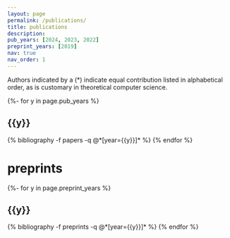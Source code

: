 ```yaml
---
layout: page
permalink: /publications/
title: publications
description: 
pub_years: [2024, 2023, 2022]
preprint_years: [2019]
nav: true
nav_order: 1
---
```

<!-- _pages/publications.md -->
<div class="publications">

Authors indicated by a (*) indicate equal contribution listed in alphabetical order, as is customary in theoretical computer science. 

{%- for y in page.pub_years %}
  <h2 class="year">{{y}}</h2>
  {% bibliography -f papers -q @*[year={{y}}]* %}
{% endfor %}

</div>
<h1> preprints </h1>
<div class="publications">
{%- for y in page.preprint_years %}
  <h2 class="year">{{y}}</h2>
  {% bibliography -f preprints -q @*[year={{y}}]* %}
{% endfor %}
</div>



